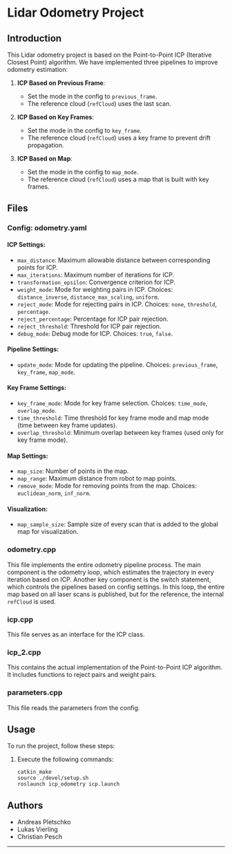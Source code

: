 # Lidar Odometry Project

## Introduction

This Lidar odometry project is based on the Point-to-Point ICP (Iterative Closest Point) algorithm. We have implemented three pipelines to improve odometry estimation:

1. **ICP Based on Previous Frame**:
   - Set the mode in the config to `previous_frame`.
   - The reference cloud (`refCloud`) uses the last scan.

2. **ICP Based on Key Frames**:
   - Set the mode in the config to `key_frame`.
   - The reference cloud (`refCloud`) uses a key frame to prevent drift propagation.

3. **ICP Based on Map**:
   - Set the mode in the config to `map_mode`.
   - The reference cloud (`refCloud`) uses a map that is built with key frames.

## Files

### Config: odometry.yaml

#### ICP Settings:

- `max_distance`: Maximum allowable distance between corresponding points for ICP.
- `max_iterations`: Maximum number of iterations for ICP.
- `transformation_epsilon`: Convergence criterion for ICP.
- `weight_mode`: Mode for weighting pairs in ICP. Choices: `distance_inverse`, `distance_max_scaling`, `uniform`.
- `reject_mode`: Mode for rejecting pairs in ICP. Choices: `none`, `threshold`, `percentage`.
- `reject_percentage`: Percentage for ICP pair rejection.
- `reject_threshold`: Threshold for ICP pair rejection.
- `debug_mode`: Debug mode for ICP. Choices: `true`, `false`.

#### Pipeline Settings:

- `update_mode`: Mode for updating the pipeline. Choices: `previous_frame`, `key_frame`, `map_mode`.

#### Key Frame Settings:

- `key_frame_mode`: Mode for key frame selection. Choices: `time_mode`, `overlap_mode`.
- `time_threshold`: Time threshold for key frame mode and map mode (time between key frame updates).
- `overlap_threshold`: Minimum overlap between key frames (used only for key frame mode).

#### Map Settings:

- `map_size`: Number of points in the map.
- `map_range`: Maximum distance from robot to map points.
- `remove_mode`: Mode for removing points from the map. Choices: `euclidean_norm`, `inf_norm`.

#### Visualization:

- `map_sample_size`: Sample size of every scan that is added to the global map for visualization.

### odometry.cpp

This file implements the entire odometry pipeline process. The main component is the odometry loop, which estimates the trajectory in every iteration based on ICP. Another key component is the switch statement, which controls the pipelines based on config settings. In this loop, the entire map based on all laser scans is published, but for the reference, the internal `refCloud` is used.

### icp.cpp

This file serves as an interface for the ICP class.

### icp_2.cpp

This contains the actual implementation of the Point-to-Point ICP algorithm. It includes functions to reject pairs and weight pairs.

### parameters.cpp

This file reads the parameters from the config.

## Usage

To run the project, follow these steps:

1. Execute the following commands:
   ```shell
   catkin_make
   source ./devel/setup.sh
   roslaunch icp_odometry icp.launch
   ```

## Authors

- Andreas Pletschko
- Lukas Vierling
- Christian Pesch

---